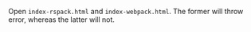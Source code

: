 Open `index-rspack.html` and `index-webpack.html`. The former will throw error, whereas the latter will not.
